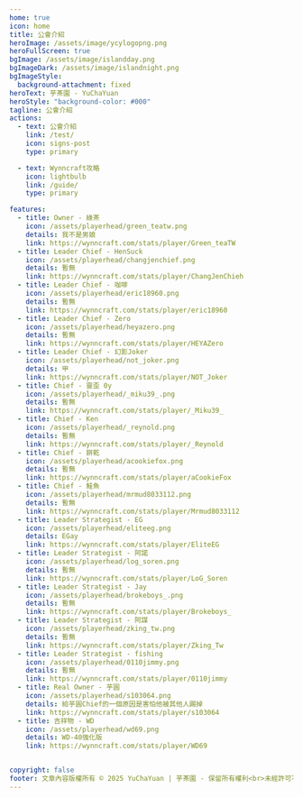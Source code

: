 ```yaml
---
home: true
icon: home
title: 公會介紹
heroImage: /assets/image/ycylogopng.png
heroFullScreen: true
bgImage: /assets/image/islandday.png
bgImageDark: /assets/image/islandnight.png
bgImageStyle:
  background-attachment: fixed
heroText: 芋茶園 - YuChaYuan
heroStyle: "background-color: #000"
tagline: 公會介紹
actions:
  - text: 公會介紹
    link: /test/
    icon: signs-post
    type: primary

  - text: Wynncraft攻略
    icon: lightbulb
    link: /guide/
    type: primary

features:
  - title: Owner - 綠茶
    icon: /assets/playerhead/green_teatw.png
    details: 我不是男娘
    link: https://wynncraft.com/stats/player/Green_teaTW
  - title: Leader Chief - HenSuck
    icon: /assets/playerhead/changjenchief.png
    details: 暫無
    link: https://wynncraft.com/stats/player/ChangJenChieh
  - title: Leader Chief - 咖啡
    icon: /assets/playerhead/eric18960.png
    details: 暫無
    link: https://wynncraft.com/stats/player/eric18960
  - title: Leader Chief - Zero
    icon: /assets/playerhead/heyazero.png
    details: 暫無
    link: https://wynncraft.com/stats/player/HEYAZero
  - title: Leader Chief - 幻影Joker
    icon: /assets/playerhead/not_joker.png
    details: 甲
    link: https://wynncraft.com/stats/player/NOT_Joker
  - title: Chief - 靈歪 0y
    icon: /assets/playerhead/_miku39_.png
    details: 暫無
    link: https://wynncraft.com/stats/player/_Miku39_
  - title: Chief - Ken
    icon: /assets/playerhead/_reynold.png
    details: 暫無
    link: https://wynncraft.com/stats/player/_Reynold
  - title: Chief - 餅乾
    icon: /assets/playerhead/acookiefox.png
    details: 暫無
    link: https://wynncraft.com/stats/player/aCookieFox
  - title: Chief - 鮭魚
    icon: /assets/playerhead/mrmud8033112.png
    details: 暫無
    link: https://wynncraft.com/stats/player/Mrmud8033112
  - title: Leader Strategist - EG
    icon: /assets/playerhead/eliteeg.png
    details: EGay
    link: https://wynncraft.com/stats/player/EliteEG
  - title: Leader Strategist - 阿諾
    icon: /assets/playerhead/log_soren.png
    details: 暫無
    link: https://wynncraft.com/stats/player/LoG_Soren
  - title: Leader Strategist - Jay
    icon: /assets/playerhead/brokeboys_.png
    details: 暫無
    link: https://wynncraft.com/stats/player/Brokeboys_
  - title: Leader Strategist - 阿謀
    icon: /assets/playerhead/zking_tw.png
    details: 暫無
    link: https://wynncraft.com/stats/player/Zking_Tw
  - title: Leader Strategist - fishing
    icon: /assets/playerhead/0110jimmy.png
    details: 暫無
    link: https://wynncraft.com/stats/player/0110jimmy
  - title: Real Owner - 芋圓
    icon: /assets/playerhead/s103064.png
    details: 給芋圓Chief的一個原因是害怕他被其他人踢掉
    link: https://wynncraft.com/stats/player/s103064
  - title: 吉祥物 - WD
    icon: /assets/playerhead/wd69.png
    details: WD-40強化版
    link: https://wynncraft.com/stats/player/WD69


copyright: false
footer: 文章內容版權所有 © 2025 YuChaYuan | 芋茶園 - 保留所有權利<br>未經許可不得轉載或使用本站文章內容<br>MIT Licensed | Copyright © 2019-present Mr.Hope
---
```

